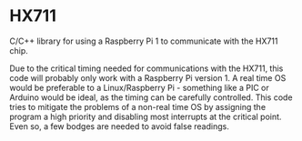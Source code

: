 # HX711
C/C++ library for using a Raspberry Pi 1 to communicate with the HX711 chip.

Due to the critical timing needed for communications with the HX711, this code will probably only work with a Raspberry Pi version 1.
A real time OS would be preferable to a Linux/Raspberry Pi - something like a PIC or Arduino would be ideal, as the timing can be carefully controlled. This code tries to mitigate the problems of a non-real time OS by assigning the program a high priority and disabling most interrupts at the  critical point. Even so, a few bodges are needed to avoid false readings.

